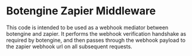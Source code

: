 # Botengine Zapier Middleware
This code is intended to be used as a webhook mediator between botengine and zapier. It performs the webhook verification handshake as required by botengine, and then passes through the webhook payload to the zapier webhook url on all subsequent requests.
